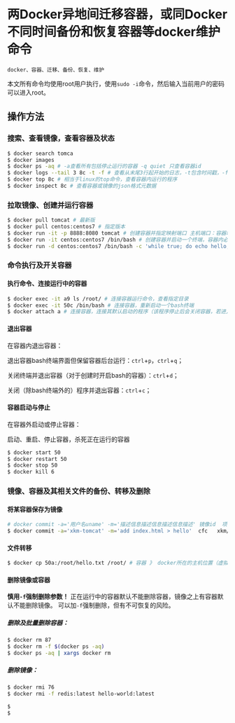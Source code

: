 # 两Docker异地间迁移容器，或同Docker不同时间备份和恢复容器等docker维护命令

    docker、容器、迁移、备份、恢复、维护

本文所有命令均使用root用户执行，使用`sudo -i`命令，然后输入当前用户的密码可以进入root。

## 操作方法

### 搜索、查看镜像，查看容器及状态

```Bash
$ docker search tomca
$ docker images
$ docker ps -aq # -a查看所有包括停止运行的容器 -q quiet 只查看容器id
$ docker logs --tail 3 8c -t -f # 查看从末尾3行起开始的日志，-t包含时间戳，-f不会退出一直查看，直到按下ctrl+c
$ docker top 8c # 相当于linux的top命令，查看容器内运行的程序
$ docker inspect 8c # 查看容器或镜像的json格式元数据
```

### 拉取镜像、创建并运行容器

```Bash
$ docker pull tomcat # 最新版
$ docker pull centos:centos7 # 指定版本
$ docker run -it -p 8888:8080 tomcat # 创建容器并指定映射端口 主机端口：容器端口
$ docker run -it centos:centos7 /bin/bash # 创建容器并启动一个终端，容器内必须有进程运行，否则会立即停止容器
$ docker run -d centos:centos7 /bin/bash -c 'while true; do echo hello;sleep 2;done' # 创建容器并执行命令，两秒输出一个条hello
```

### 命令执行及开关容器

#### 执行命令、连接运行中的容器

```Bash
$ docker exec -it a9 ls /root/ # 连接容器运行命令，查看指定目录
$ docker exec -it 50c /bin/bash # 连接容器，重新启动一个bash终端
$ docker attach a # 连接容器，连接其默认启动的程序（该程序停止后会关闭容器，若进入的是bash终端，不可使用ctrl+d退出）
```

#### 退出容器

在容器内退出容器：

退出容器bash终端界面但保留容器后台运行：`ctrl`+`p`，`ctrl`+`q`；

关闭终端并退出容器（对于创建时开启bash的容器）：`ctrl`+`d`；

关闭（除bash终端外的）程序并退出容器：`ctrl`+`c`；

#### 容器启动与停止

在容器外启动或停止容器：

启动、重启、停止容器，杀死正在运行的容器

```Bash
$ docker start 50
$ docker restart 50
$ docker stop 50
$ docker kill 6
```

### 镜像、容器及其相关文件的备份、转移及删除

#### 将某容器保存为镜像

```Bash
# docker commit -a='用户名uname' -m='描述信息描述信息描述信息描述' 镜像id  项目名项目名:版本号
$ docker commit -a='xkm-tomcat' -m='add index.html > hello'  cfc   xkm/tomcat:1.1
```

#### 文件转移

```Bash
$ docker cp 50a:/root/hello.txt /root/ # 容器 》 docker所在的主机位置（虚拟机）
```

#### 删除镜像或容器

**慎用`-f`强制删除参数！** 正在运行中的容器默认不能删除容器，镜像之上有容器默认不能删除镜像。
可以加`-f`强制删除，但有不可恢复的风险。

##### 删除及批量删除容器：

```Bash
$ docker rm 87
$ docker rm -f $(docker ps -aq)
$ docker ps -aq | xargs docker rm
```

##### 删除镜像：

```Bash
$ docker rmi 76
$ docker rmi -f redis:latest hello-world:latest
```

```Bash
$ 
$ 
```
